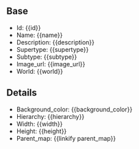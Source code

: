 ## Base
- <span class="text-field" data-tooltip="Text">Id</span>: {{id}}
- <span class="text-field" data-tooltip="Text">Name</span>: {{name}}
- <span class="text-field" data-tooltip="Text">Description</span>: {{description}}
- <span class="text-field" data-tooltip="Text">Supertype</span>: {{supertype}}
- <span class="text-field" data-tooltip="Text">Subtype</span>: {{subtype}}
- <span class="text-field" data-tooltip="Text">Image_url</span>: {{image_url}}
- <span class="text-field" data-tooltip="Text">World</span>: {{world}}

## Details
- <span class="string" data-tooltip="Text">Background_color</span>: {{background_color}}
- <span class="integer" data-tooltip="Number">Hierarchy</span>: {{hierarchy}}
- <span class="integer" data-tooltip="Number">Width</span>: {{width}}
- <span class="integer" data-tooltip="Number">Height</span>: {{height}}
- <span class="link-field" data-tooltip="Single Map">Parent_map</span>: {{linkify parent_map}}

